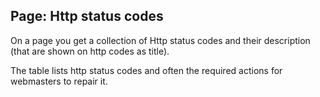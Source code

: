 ## Page: Http status codes

On a page you get a collection of Http status codes and their description (that are shown on http codes as title).

The table lists http status codes and often the required actions for webmasters to repair it.